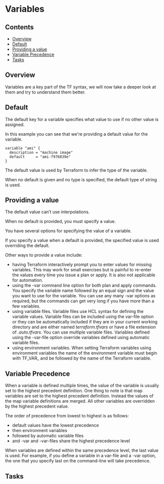 # Variables

<!--TOC_START-->
## Contents
- [Overview](#overview)
- [Default](#default)
- [Providing a value](#providing-a-value)
- [Variable Precedence](#variable-precedence)
- [Tasks](#tasks)

<!--TOC_END-->
## Overview

Variables are a key part of the TF syntax, we will now take a deeper look at them and try to understand them better.

## Default

The default key for a variable specifies what value to use if no other value is assigned.

In this example you can see that we're providing a default value for the variable.

```hcl
variable "ami" {
  description = "machine image"
  default     = "ami-f976839e"
}
```

The default value is used by Terraform to infer the type of the variable. 

When no default is given and no type is specified, the default type of string is used. 

## Providing a value

The default value can’t use interpolations.
 
When no default is provided, you must specify a value. 

You have several options for specifying the value of a variable.
 
If you specify a value when a default is provided, the specified value is used overriding the default.

Other ways to provide a value include:

- having Terraform interactively prompt you to enter values for missing variables. 
This may work for small exercises but is painful to re-enter the values every time you issue a plan or apply. 
It is also not applicable for automation.
- using the -var command line option for both plan and apply commands. 
You specify the variable name followed by an equal sign and the value you want to use for the variable. 
You can use any many -var options as required, but the commands can get very long if you have more than a few variables.
- using variable files. 
Variable files use HCL syntax for defining the variable values. 
Variable files can be included using the var-file option or they can be automatically included if they are in your current working directory and are either named *terraform.tfvars* or have a file extension of *.auto.tfvars*. 
You can use multiple variable files. 
Variables defined using the -var-file option override variables defined using automatic variable files.
- using environment variables. 
When setting Terraform variables using environment variables the name of the environment variable must begin with TF_VAR_ and be followed by the name of the Terraform variable. 

## Variable Precedence

When a variable is defined multiple times, the value of the variable is usually set to the highest precedent definition. 
One thing to note is that map variables are set to the highest precedent definition. 
Instead the values of the map variable definitions are merged. 
All other variables are overridden by the highest precedent value.

The order of precedence from lowest to highest is as follows:

- default values have the lowest precedence
- then environment variables
- followed by automatic variable files
- and -var and -var-files share the highest precedence level

When variables are defined within the same precedence level, the last value is used. 
For example, if you define a variable in a var-file and a -var option, the one that you specify last on the command-line will take precedence.

## Tasks
